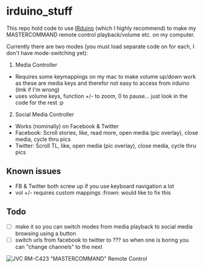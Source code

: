 # irduino_stuff

This repo hold code to use [IRduino](https://www.crowdsupply.com/longan-lab/irduino) (which I highly recommend) to make my MASTERCOMMAND remote control playback/volume etc. on my computer.

Currently there are two modes (you must load separate code on for each, I don't have mode-switching yet):
1. Media Controller
  * Requires some keymappings on my mac to make volume up/down work as these are media keys and therefor not easy to access from irduino (lmk if I'm wrong)
  * uses volume keys, function +/- to zoom, 0 to pause... just look in the code for the rest :p
2. Social Media Controller
  * Works (nominally) on Facebook & Twitter
  * Facebook: Scroll stories, like, read more, open media (pic overlay), close media, cycle thru pics
  * Twitter: Scroll TL, like, open media (pic overlay), close media, cycle thru pics
  
## Known issues
* FB & Twitter both screw up if you use keyboard navigation a lot
* vol +/- requires custom mappings :frown: would like to fix this

## Todo
* [ ] make it so you can switch modes from media playback to social media browsing using a button
* [ ] switch urls from facebook to twitter to ??? so when one is boring you can "change channels" to the next

![JVC RM-C423 "MASTERCOMMAND" Remote Control](http://i.imgur.com/MIcJbns.jpg)
